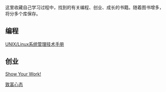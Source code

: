 这里收藏自己学习过程中，找到的有关编程、创业、成长的书籍。随着图书增多，将分多个库保存。

## 编程

[UNIX/Linux系统管理技术手册](https://github.com/henryhu712/books2/tree/master/UNIX.and.Linux.System.Administration.Handbook)

## 创业

[Show Your Work!](https://github.com/henryhu712/books2/tree/master/show.your.work)

[致富心态](https://github.com/henryhu712/books2/tree/master/the.psychology.of.money)



